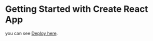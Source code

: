 # Getting Started with Create React App

you can see [Deploy here](https://youthful-einstein-e669f8.netlify.app/).
